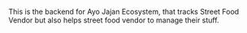 This is the backend for Ayo Jajan Ecosystem, that tracks Street Food Vendor but also helps street food vendor to manage their stuff.
